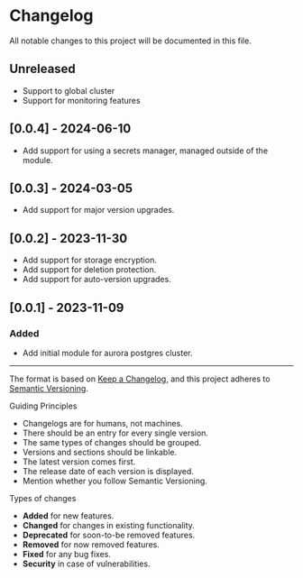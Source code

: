 # Changelog

All notable changes to this project will be documented in this file.

## Unreleased

- Support to global cluster
- Support for monitoring features

## [0.0.4] - 2024-06-10

- Add support for using a secrets manager, managed outside of the module.

## [0.0.3] - 2024-03-05

- Add support for major version upgrades.


## [0.0.2] - 2023-11-30

- Add support for storage encryption.
- Add support for deletion protection.
- Add support for auto-version upgrades. 


## [0.0.1] - 2023-11-09

### Added

- Add initial module for aurora postgres cluster.

---

The format is based on [Keep a Changelog](https://keepachangelog.com/en/1.0.0/),
and this project adheres to [Semantic Versioning](https://semver.org/spec/v2.0.0.html).

Guiding Principles

- Changelogs are for humans, not machines.
- There should be an entry for every single version.
- The same types of changes should be grouped.
- Versions and sections should be linkable.
- The latest version comes first.
- The release date of each version is displayed.
- Mention whether you follow Semantic Versioning.

Types of changes

- **Added** for new features.
- **Changed** for changes in existing functionality.
- **Deprecated** for soon-to-be removed features.
- **Removed** for now removed features.
- **Fixed** for any bug fixes.
- **Security** in case of vulnerabilities.
